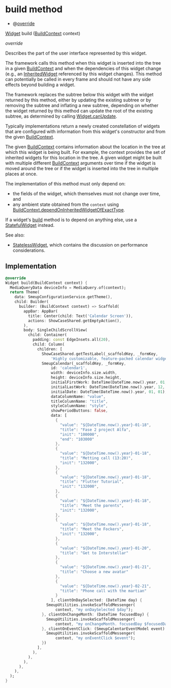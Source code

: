 


# build method







- @[override](https://api.flutter.dev/flutter/dart-core/override-constant.html)

[Widget](https://api.flutter.dev/flutter/widgets/Widget-class.html) build
([BuildContext](https://api.flutter.dev/flutter/widgets/BuildContext-class.html) context)

_override_



<p>Describes the part of the user interface represented by this widget.</p>
<p>The framework calls this method when this widget is inserted into the tree
in a given <a href="https://api.flutter.dev/flutter/widgets/BuildContext-class.html">BuildContext</a> and when the dependencies of this widget change
(e.g., an <a href="https://api.flutter.dev/flutter/widgets/InheritedWidget-class.html">InheritedWidget</a> referenced by this widget changes). This
method can potentially be called in every frame and should not have any side
effects beyond building a widget.</p>
<p>The framework replaces the subtree below this widget with the widget
returned by this method, either by updating the existing subtree or by
removing the subtree and inflating a new subtree, depending on whether the
widget returned by this method can update the root of the existing
subtree, as determined by calling <a href="https://api.flutter.dev/flutter/widgets/Widget/canUpdate.html">Widget.canUpdate</a>.</p>
<p>Typically implementations return a newly created constellation of widgets
that are configured with information from this widget's constructor and
from the given <a href="https://api.flutter.dev/flutter/widgets/BuildContext-class.html">BuildContext</a>.</p>
<p>The given <a href="https://api.flutter.dev/flutter/widgets/BuildContext-class.html">BuildContext</a> contains information about the location in the
tree at which this widget is being built. For example, the context
provides the set of inherited widgets for this location in the tree. A
given widget might be built with multiple different <a href="https://api.flutter.dev/flutter/widgets/BuildContext-class.html">BuildContext</a>
arguments over time if the widget is moved around the tree or if the
widget is inserted into the tree in multiple places at once.</p>
<p>The implementation of this method must only depend on:</p>
<ul>
<li>the fields of the widget, which themselves must not change over time,
and</li>
<li>any ambient state obtained from the <code>context</code> using
<a href="https://api.flutter.dev/flutter/widgets/BuildContext/dependOnInheritedWidgetOfExactType.html">BuildContext.dependOnInheritedWidgetOfExactType</a>.</li>
</ul>
<p>If a widget's <a href="../../smeup_screens_test_calendar_screen/CalendarScreen/build.md">build</a> method is to depend on anything else, use a
<a href="https://api.flutter.dev/flutter/widgets/StatefulWidget-class.html">StatefulWidget</a> instead.</p>
<p>See also:</p>
<ul>
<li><a href="https://api.flutter.dev/flutter/widgets/StatelessWidget-class.html">StatelessWidget</a>, which contains the discussion on performance considerations.</li>
</ul>



## Implementation

```dart
@override
Widget build(BuildContext context) {
  MediaQueryData deviceInfo = MediaQuery.of(context);
  return Theme(
    data: SmeupConfigurationService.getTheme(),
    child: Builder(
      builder: (BuildContext context) => Scaffold(
        appBar: AppBar(
          title: Center(child: Text('Calendar Screen')),
          actions: ShowCaseShared.getEmptyAction(),
        ),
        body: SingleChildScrollView(
          child: Container(
            padding: const EdgeInsets.all(20),
            child: Column(
              children: [
                ShowCaseShared.getTestLabel(_scaffoldKey, _formKey,
                    'Highly customizable, feature-packed calendar widget for Flutter'),
                SmeupCalendar(_scaffoldKey, _formKey,
                    id: 'calendar1',
                    width: deviceInfo.size.width,
                    height: deviceInfo.size.height,
                    initialFirstWork: DateTime(DateTime.now().year, 01, 01),
                    initialLastWork: DateTime(DateTime.now().year, 12, 31),
                    initialDate: DateTime(DateTime.now().year, 01, 01),
                    dataColumnName: "value",
                    titleColumnName: "title",
                    styleColumnName: "style",
                    showPeriodButtons: false,
                    data: [
                      {
                        "value": "${DateTime.now().year}-01-18",
                        "title": "Fase 2 project Alfa",
                        "init": "100000",
                        "end": "103000"
                      },
                      {
                        "value": "${DateTime.now().year}-01-18",
                        "title": "Metting call (13:20)",
                        "init": "132000",
                      },
                      {
                        "value": "${DateTime.now().year}-01-18",
                        "title": "Flutter Tutorial",
                        "init": "132000",
                      },
                      {
                        "value": "${DateTime.now().year}-01-18",
                        "title": "Meet the parents",
                        "init": "132000",
                      },
                      {
                        "value": "${DateTime.now().year}-01-18",
                        "title": "Meet the Fockers",
                        "init": "132000",
                      },
                      {
                        "value": "${DateTime.now().year}-01-20",
                        "title": "Get to Interstellar"
                      },
                      {
                        "value": "${DateTime.now().year}-01-21",
                        "title": "Choose a new avatar"
                      },
                      {
                        "value": "${DateTime.now().year}-02-21",
                        "title": "Phone call with the martian"
                      }
                    ], clientOnDaySelected: (DateTime day) {
                  SmeupUtilities.invokeScaffoldMessenger(
                      context, "my onDaySelected $day");
                }, clientOnChangeMonth: (DateTime focusedDay) {
                  SmeupUtilities.invokeScaffoldMessenger(
                      context, "my onChangeMonth. focusedDay $focusedDay");
                }, clientOnEventClick: (SmeupCalentarEventModel event) {
                  SmeupUtilities.invokeScaffoldMessenger(
                      context, "my onEventClick $event");
                })
              ],
            ),
          ),
        ),
      ),
    ),
  );
}
```







